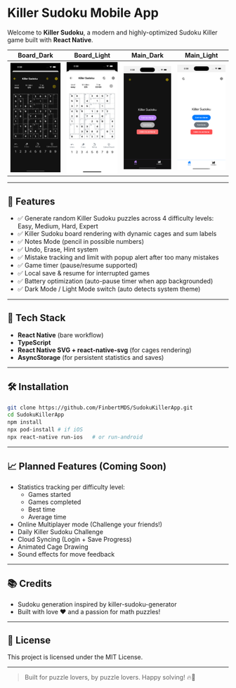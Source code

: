 # Killer Sudoku Mobile App

Welcome to **Killer Sudoku**, a modern and highly-optimized Sudoku Killer game built with **React Native**.


Board_Dark | Board_Light | Main_Dark | Main_Light
---------|----------|---------|---------
![Board_Dark.png](screenshots/Board_Dark.png) | ![Board_Light.png](screenshots/Board_Light.png) | ![Main_Dark.png](screenshots/Main_Dark.png) | ![Main_Light.png](screenshots/Main_Light.png)

---

## 🎯 Features

- ✅ Generate random Killer Sudoku puzzles across 4 difficulty levels: Easy, Medium, Hard, Expert
- ✅ Killer Sudoku board rendering with dynamic cages and sum labels
- ✅ Notes Mode (pencil in possible numbers)
- ✅ Undo, Erase, Hint system
- ✅ Mistake tracking and limit with popup alert after too many mistakes
- ✅ Game timer (pause/resume supported)
- ✅ Local save & resume for interrupted games
- ✅ Battery optimization (auto-pause timer when app backgrounded)
- ✅ Dark Mode / Light Mode switch (auto detects system theme)

---

## 🚀 Tech Stack

- **React Native** (bare workflow)
- **TypeScript**
- **React Native SVG + react-native-svg** (for cages rendering)
- **AsyncStorage** (for persistent statistics and saves)

---

## 🛠 Installation

```bash
git clone https://github.com/FinbertMDS/SudokuKillerApp.git
cd SudokuKillerApp
npm install
npx pod-install # if iOS
npx react-native run-ios   # or run-android
```

---

## 📈 Planned Features (Coming Soon)

- Statistics tracking per difficulty level:
  - Games started
  - Games completed
  - Best time
  - Average time
- Online Multiplayer mode (Challenge your friends!)
- Daily Killer Sudoku Challenge
- Cloud Syncing (Login + Save Progress)
- Animated Cage Drawing
- Sound effects for move feedback

---

## 📚 Credits

- Sudoku generation inspired by killer-sudoku-generator
- Built with love ❤️ and a passion for math puzzles!

---

## 📜 License

This project is licensed under the MIT License.

---

> Built for puzzle lovers, by puzzle lovers. Happy solving! 🔥🧠
